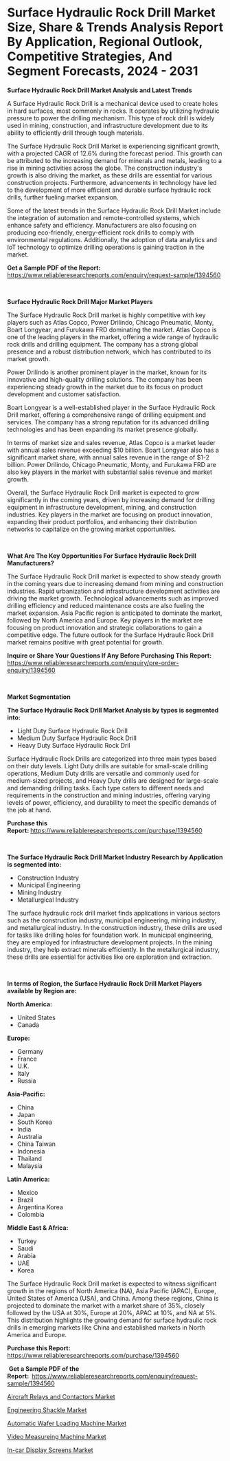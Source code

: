 <p><h1>Surface Hydraulic Rock Drill Market Size, Share & Trends Analysis Report By Application, Regional Outlook, Competitive Strategies, And Segment Forecasts, 2024 - 2031</h1></p><p><strong>Surface Hydraulic Rock Drill Market Analysis and Latest Trends</strong></p>
<p><p>A Surface Hydraulic Rock Drill is a mechanical device used to create holes in hard surfaces, most commonly in rocks. It operates by utilizing hydraulic pressure to power the drilling mechanism. This type of rock drill is widely used in mining, construction, and infrastructure development due to its ability to efficiently drill through tough materials.</p><p>The Surface Hydraulic Rock Drill Market is experiencing significant growth, with a projected CAGR of 12.6% during the forecast period. This growth can be attributed to the increasing demand for minerals and metals, leading to a rise in mining activities across the globe. The construction industry's growth is also driving the market, as these drills are essential for various construction projects. Furthermore, advancements in technology have led to the development of more efficient and durable surface hydraulic rock drills, further fueling market expansion.</p><p>Some of the latest trends in the Surface Hydraulic Rock Drill Market include the integration of automation and remote-controlled systems, which enhance safety and efficiency. Manufacturers are also focusing on producing eco-friendly, energy-efficient rock drills to comply with environmental regulations. Additionally, the adoption of data analytics and IoT technology to optimize drilling operations is gaining traction in the market.</p></p>
<p><strong>Get a Sample PDF of the Report:&nbsp;</strong> <a href="https://www.reliableresearchreports.com/enquiry/request-sample/1394560">https://www.reliableresearchreports.com/enquiry/request-sample/1394560</a></p>
<p>&nbsp;</p>
<p><strong>Surface Hydraulic Rock Drill Major Market Players</strong></p>
<p><p>The Surface Hydraulic Rock Drill market is highly competitive with key players such as Atlas Copco, Power Drilindo, Chicago Pneumatic, Monty, Boart Longyear, and Furukawa FRD dominating the market. Atlas Copco is one of the leading players in the market, offering a wide range of hydraulic rock drills and drilling equipment. The company has a strong global presence and a robust distribution network, which has contributed to its market growth.</p><p>Power Drilindo is another prominent player in the market, known for its innovative and high-quality drilling solutions. The company has been experiencing steady growth in the market due to its focus on product development and customer satisfaction.</p><p>Boart Longyear is a well-established player in the Surface Hydraulic Rock Drill market, offering a comprehensive range of drilling equipment and services. The company has a strong reputation for its advanced drilling technologies and has been expanding its market presence globally.</p><p>In terms of market size and sales revenue, Atlas Copco is a market leader with annual sales revenue exceeding $10 billion. Boart Longyear also has a significant market share, with annual sales revenue in the range of $1-2 billion. Power Drilindo, Chicago Pneumatic, Monty, and Furukawa FRD are also key players in the market with substantial sales revenue and market growth.</p><p>Overall, the Surface Hydraulic Rock Drill market is expected to grow significantly in the coming years, driven by increasing demand for drilling equipment in infrastructure development, mining, and construction industries. Key players in the market are focusing on product innovation, expanding their product portfolios, and enhancing their distribution networks to capitalize on the growing market opportunities.</p></p>
<p>&nbsp;</p>
<p><strong>What Are The Key Opportunities For Surface Hydraulic Rock Drill Manufacturers?</strong></p>
<p><p>The Surface Hydraulic Rock Drill market is expected to show steady growth in the coming years due to increasing demand from mining and construction industries. Rapid urbanization and infrastructure development activities are driving the market growth. Technological advancements such as improved drilling efficiency and reduced maintenance costs are also fueling the market expansion. Asia Pacific region is anticipated to dominate the market, followed by North America and Europe. Key players in the market are focusing on product innovation and strategic collaborations to gain a competitive edge. The future outlook for the Surface Hydraulic Rock Drill market remains positive with great potential for growth.</p></p>
<p><strong>Inquire or Share Your Questions If Any Before Purchasing This Report:</strong> <a href="https://www.reliableresearchreports.com/enquiry/pre-order-enquiry/1394560">https://www.reliableresearchreports.com/enquiry/pre-order-enquiry/1394560</a></p>
<p>&nbsp;</p>
<p><strong>Market Segmentation</strong></p>
<p><strong>The Surface Hydraulic Rock Drill Market Analysis by types is segmented into:</strong></p>
<p><ul><li>Light Duty Surface Hydraulic Rock Drill</li><li>Medium Duty Surface Hydraulic Rock Drill</li><li>Heavy Duty Surface Hydraulic Rock Dril</li></ul></p>
<p><p>Surface Hydraulic Rock Drills are categorized into three main types based on their duty levels. Light Duty drills are suitable for small-scale drilling operations, Medium Duty drills are versatile and commonly used for medium-sized projects, and Heavy Duty drills are designed for large-scale and demanding drilling tasks. Each type caters to different needs and requirements in the construction and mining industries, offering varying levels of power, efficiency, and durability to meet the specific demands of the job at hand.</p></p>
<p><strong>Purchase this Report:&nbsp;</strong><a href="https://www.reliableresearchreports.com/purchase/1394560">https://www.reliableresearchreports.com/purchase/1394560</a></p>
<p>&nbsp;</p>
<p><strong>The Surface Hydraulic Rock Drill Market Industry Research by Application is segmented into:</strong></p>
<p><ul><li>Construction Industry</li><li>Municipal Engineering</li><li>Mining Industry</li><li>Metallurgical Industry</li></ul></p>
<p><p>The surface hydraulic rock drill market finds applications in various sectors such as the construction industry, municipal engineering, mining industry, and metallurgical industry. In the construction industry, these drills are used for tasks like drilling holes for foundation work. In municipal engineering, they are employed for infrastructure development projects. In the mining industry, they help extract minerals efficiently. In the metallurgical industry, these drills are essential for activities like ore exploration and extraction.</p></p>
<p>&nbsp;</p>
<p><strong>In terms of Region, the Surface Hydraulic Rock Drill Market Players available by Region are:</strong></p>
<p>
    <p> <strong> North America: </strong>
        <ul>
            <li>United States</li>
            <li>Canada</li>
        </ul>
        </p> 
    <p> <strong> Europe: </strong>
        <ul>
            <li>Germany</li>
            <li>France</li>
            <li>U.K.</li>
            <li>Italy</li>
            <li>Russia</li>
        </ul>
        </p> 
    <p> <strong> Asia-Pacific: </strong>
        <ul>
            <li>China</li>
            <li>Japan</li>
            <li>South Korea</li>
            <li>India</li>
            <li>Australia</li>
            <li>China Taiwan</li>
            <li>Indonesia</li>
            <li>Thailand</li>
            <li>Malaysia</li>
        </ul>
        </p> 
    <p> <strong> Latin America: </strong>
        <ul>
            <li>Mexico</li>
            <li>Brazil</li>
            <li>Argentina Korea</li>
            <li>Colombia</li>
        </ul>
        </p> 
    <p> <strong> Middle East & Africa: </strong>
        <ul>
            <li>Turkey</li>
            <li>Saudi</li>
            <li>Arabia</li>
            <li>UAE</li>
            <li>Korea</li>
        </ul>
    </p>
    </p>
<p><p>The Surface Hydraulic Rock Drill market is expected to witness significant growth in the regions of North America (NA), Asia Pacific (APAC), Europe, United States of America (USA), and China. Among these regions, China is projected to dominate the market with a market share of 35%, closely followed by the USA at 30%, Europe at 20%, APAC at 10%, and NA at 5%. This distribution highlights the growing demand for surface hydraulic rock drills in emerging markets like China and established markets in North America and Europe.</p></p>
<p><strong>Purchase this Report: </strong><a href="https://www.reliableresearchreports.com/purchase/1394560">https://www.reliableresearchreports.com/purchase/1394560</a></p>
<p>&nbsp;<strong>Get a Sample PDF of the Report:&nbsp;&nbsp;</strong><a href="https://www.reliableresearchreports.com/enquiry/request-sample/1394560">https://www.reliableresearchreports.com/enquiry/request-sample/1394560</a></p>
<p><strong></strong></p>
<p><p><a href="https://medium.com/@evertkohler82/aircraft-relays-and-contactors-market-furnishes-information-on-market-share-market-trends-and-017f20ae3b8a">Aircraft Relays and Contactors Market</a></p><p><a href="https://medium.com/@marcoshoppe2023/engineering-shackle-market-research-report-its-history-and-forecast-2024-to-2031-5c185b9a8f57">Engineering Shackle Market</a></p><p><a href="https://medium.com/@karleeprice2004/automatic-wafer-loading-machine-market-comprehensive-assessment-by-type-application-and-218c469d7433">Automatic Wafer Loading Machine Market</a></p><p><a href="https://medium.com/@karleeprice2004/video-measureing-machine-market-trends-forecast-and-competitive-analysis-to-2031-7e0f97e739cf">Video Measureing Machine Market</a></p><p><a href="https://medium.com/@evertkohler82/decoding-in-car-display-screens-market-metrics-market-share-trends-and-growth-patterns-cbdcfa47e20b">In-car Display Screens Market</a></p></p>